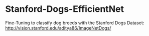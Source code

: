 # Stanford-Dogs-EfficientNet
Fine-Tuning to classify dog breeds with the Stanford Dogs Dataset: http://vision.stanford.edu/aditya86/ImageNetDogs/